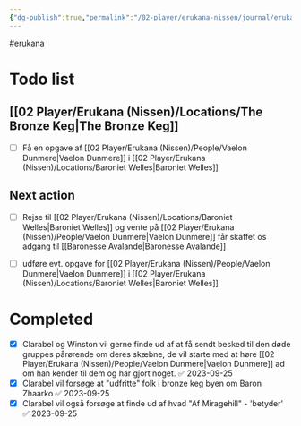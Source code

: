 ```yaml
---
{"dg-publish":true,"permalink":"/02-player/erukana-nissen/journal/erukana-party-agenda/"}
---
```


#erukana 

# Todo list

## [[02 Player/Erukana (Nissen)/Locations/The Bronze Keg\|The Bronze Keg]] 
- [ ] Få en opgave af [[02 Player/Erukana (Nissen)/People/Vaelon Dunmere\|Vaelon Dunmere]] i [[02 Player/Erukana (Nissen)/Locations/Baroniet Welles\|Baroniet Welles]] 

## Next action 
- [ ] Rejse til [[02 Player/Erukana (Nissen)/Locations/Baroniet Welles\|Baroniet Welles]] og vente på [[02 Player/Erukana (Nissen)/People/Vaelon Dunmere\|Vaelon Dunmere]] får skaffet os adgang til [[Baronesse Avalande\|Baronesse Avalande]] 
- [ ] udføre evt. opgave for [[02 Player/Erukana (Nissen)/People/Vaelon Dunmere\|Vaelon Dunmere]] i [[02 Player/Erukana (Nissen)/Locations/Baroniet Welles\|Baroniet Welles]] 


# Completed 
- [x] Clarabel og Winston vil gerne finde ud af at få sendt besked til den døde gruppes pårørende om deres skæbne, de vil starte med at høre [[02 Player/Erukana (Nissen)/People/Vaelon Dunmere\|Vaelon Dunmere]] ad om han kender til dem og har gjort noget. ✅ 2023-09-25
- [x] Clarabel vil forsøge at "udfritte" folk i bronze keg byen om Baron Zhaarko ✅ 2023-09-25
- [x] Clarabel vil også forsøge at finde ud af hvad "Af Miragehill" - 'betyder' ✅ 2023-09-25